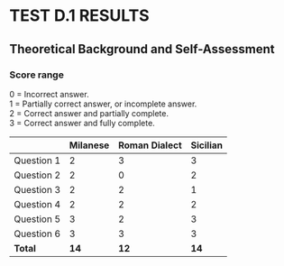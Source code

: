 # TEST D.1 RESULTS

## Theoretical Background and Self-Assessment 

### Score range
0 = Incorrect answer.  
1 = Partially correct answer, or incomplete answer.  
2 = Correct answer and partially complete.  
3 = Correct answer and fully complete.  



|               |       Milanese      |     Roman Dialect   |        Sicilian     |
|---------------|---------------------|---------------------|---------------------|
| Question 1    |          2          |          3          |          3          |
| Question 2    |          2          |          0          |          2          |
| Question 3    |          2          |          2          |          1          |
| Question 4    |          2          |          2          |          2          |
| Question 5    |          3          |          2          |          3          |
| Question 6    |          3          |          3          |          3          |
| **Total**     |       **14**        |       **12**        |        **14**        |

